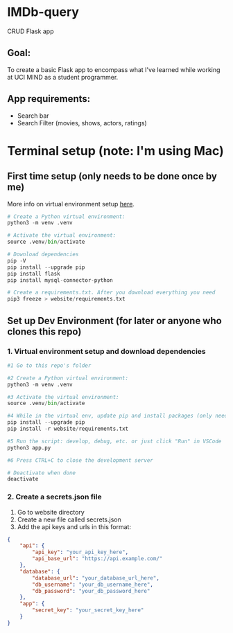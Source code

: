 # IMDb-query
CRUD Flask app

## Goal: 
To create a basic Flask app to encompass what I've learned while working at UCI MIND as a student programmer.
## App requirements:
* Search bar
* Search Filter (movies, shows, actors, ratings)


# Terminal setup (note: I'm using Mac)
## First time setup (only needs to be done once by me)
More info on virtual environment setup [here](https://flask.palletsprojects.com/en/2.3.x/installation/).

``` python
# Create a Python virtual environment:
python3 -m venv .venv

# Activate the virtual environment:
source .venv/bin/activate

# Download dependencies
pip -V
pip install --upgrade pip
pip install flask
pip install mysql-connector-python

# Create a requirements.txt. After you download everything you need
pip3 freeze > website/requirements.txt
```

## Set up Dev Environment (for later or anyone who clones this repo)
### 1. Virtual environment setup and download dependencies
``` python
#1 Go to this repo's folder

#2 Create a Python virtual environment:
python3 -m venv .venv

#3 Activate the virtual environment:
source .venv/bin/activate

#4 While in the virtual env, update pip and install packages (only need to do this once):
pip install --upgrade pip
pip install -r website/requirements.txt

#5 Run the script: develop, debug, etc. or just click "Run" in VSCode
python3 app.py

#6 Press CTRL+C to close the development server

# Deactivate when done
deactivate
```
### 2. Create a secrets.json file
1. Go to website directory
2. Create a new file called secrets.json
3. Add the api keys and urls in this format: 
``` json
{
    "api": {
        "api_key": "your_api_key_here",
        "api_base_url": "https://api.example.com/"
    },
    "database": {
        "database_url": "your_database_url_here",
        "db_username": "your_db_username_here",
        "db_password": "your_db_password_here"
    },
    "app": {
        "secret_key": "your_secret_key_here"
    }
}
```